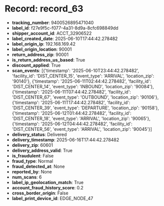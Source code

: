 # Record: record_63

- **tracking_number**: 9400526895471040
- **label_id**: f27e9f5c-f077-4a31-8d9a-8cfc698849dd
- **shipper_account_id**: ACCT_32906522
- **label_created_date**: 2025-06-10T17:44:42.278482
- **label_origin_ip**: 192.168.169.42
- **label_origin_location**: 90001
- **return_address_zip**: 90001
- **is_return_address_us_based**: True
- **discount_applied**: True
- **scan_events**: [{'timestamp': '2025-06-10T23:44:42.278482', 'facility_id': 'DIST_CENTER_15', 'event_type': 'ARRIVAL', 'location_zip': '90140'}, {'timestamp': '2025-06-11T02:44:42.278482', 'facility_id': 'DIST_CENTER_14', 'event_type': 'INBOUND', 'location_zip': '90084'}, {'timestamp': '2025-06-11T07:44:42.278482', 'facility_id': 'DIST_CENTER_67', 'event_type': 'OUTBOUND', 'location_zip': '90106'}, {'timestamp': '2025-06-11T17:44:42.278482', 'facility_id': 'DIST_CENTER_39', 'event_type': 'DEPARTURE', 'location_zip': '90158'}, {'timestamp': '2025-06-12T01:44:42.278482', 'facility_id': 'DIST_CENTER_18', 'event_type': 'ARRIVAL', 'location_zip': '90065'}, {'timestamp': '2025-06-12T04:44:42.278482', 'facility_id': 'DIST_CENTER_56', 'event_type': 'ARRIVAL', 'location_zip': '90045'}]
- **delivery_status**: Delivered
- **delivery_timestamp**: 2025-06-16T17:44:42.278482
- **delivery_zip**: 60601
- **delivery_address_valid**: True
- **is_fraudulent**: False
- **fraud_type**: Normal
- **fraud_detected_at**: None
- **reported_by**: None
- **num_scans**: 6
- **label_ip_geolocation_match**: True
- **account_fraud_history_score**: 0.2
- **cross_border_origin**: False
- **label_print_device_id**: EDGE_NODE_47